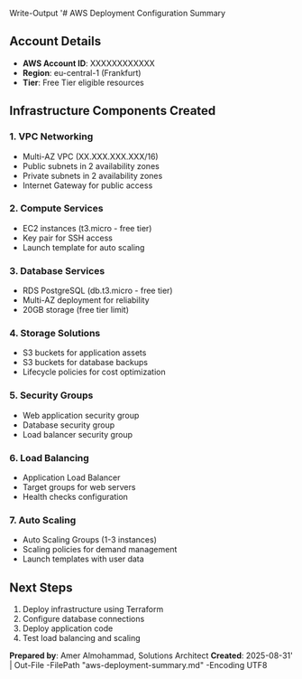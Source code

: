 Write-Output '# AWS Deployment Configuration Summary

## Account Details
- **AWS Account ID**: XXXXXXXXXXXX
- **Region**: eu-central-1 (Frankfurt)
- **Tier**: Free Tier eligible resources

## Infrastructure Components Created

### 1. VPC Networking
- Multi-AZ VPC (XX.XXX.XXX.XXX/16)
- Public subnets in 2 availability zones
- Private subnets in 2 availability zones
- Internet Gateway for public access

### 2. Compute Services
- EC2 instances (t3.micro - free tier)
- Key pair for SSH access
- Launch template for auto scaling

### 3. Database Services
- RDS PostgreSQL (db.t3.micro - free tier)
- Multi-AZ deployment for reliability
- 20GB storage (free tier limit)

### 4. Storage Solutions
- S3 buckets for application assets
- S3 buckets for database backups
- Lifecycle policies for cost optimization

### 5. Security Groups
- Web application security group
- Database security group  
- Load balancer security group

### 6. Load Balancing
- Application Load Balancer
- Target groups for web servers
- Health checks configuration

### 7. Auto Scaling
- Auto Scaling Groups (1-3 instances)
- Scaling policies for demand management
- Launch templates with user data

## Next Steps
1. Deploy infrastructure using Terraform
2. Configure database connections
3. Deploy application code
4. Test load balancing and scaling

**Prepared by**: Amer Almohammad, Solutions Architect
**Created**: 2025-08-31' | Out-File -FilePath "aws-deployment-summary.md" -Encoding UTF8
